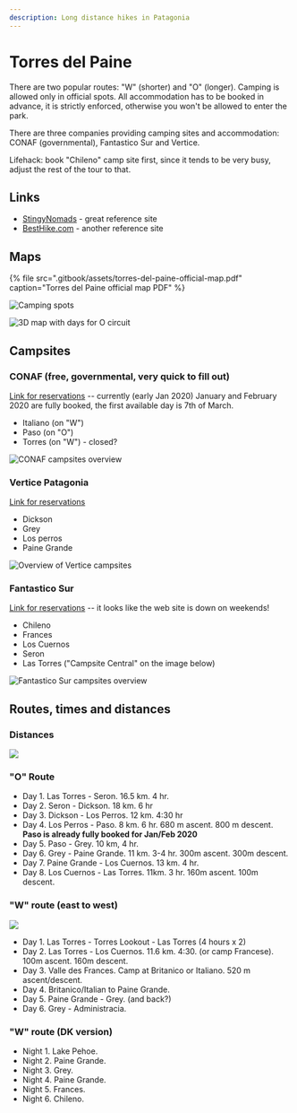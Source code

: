 ```yaml
---
description: Long distance hikes in Patagonia
---
```


# Torres del Paine

There are two popular routes: "W" \(shorter\) and "O" \(longer\). Camping is allowed only in official spots. All accommodation has to be booked in advance, it is strictly enforced, otherwise you won't be allowed to enter the park.

There are three companies providing camping sites and accommodation: CONAF \(governmental\), Fantastico Sur and Vertice.

Lifehack: book "Chileno" camp site first, since it tends to be very busy, adjust the rest of the tour to that.

## Links

* [StingyNomads](https://stingynomads.com/torres-del-paine-hiking-guide/) - great reference site
* [BestHike.com](https://besthike.com/s-america/patagonian-andes/paine-circuit/) - another reference site

## Maps

{% file src=".gitbook/assets/torres-del-paine-official-map.pdf" caption="Torres del Paine official map PDF" %}

![Camping spots](.gitbook/assets/refugios-map.jpg)

![3D map with days for O circuit](.gitbook/assets/torres-3d-map.jpg)

## Campsites

### CONAF \(free, governmental, very quick to fill out\)

[Link for reservations](https://wubook.net/wbkd/wbk/?lcode=1470832720) -- currently \(early Jan 2020\) January and February 2020 are fully booked, the first available day is 7th of March.

* Italiano \(on "W"\)
* Paso \(on "O"\)
* Torres \(on "W"\) - closed?

![CONAF campsites overview](.gitbook/assets/conaf-overview.png)

### Vertice Patagonia

[Link for reservations](https://reservas.verticepatagonia.cl/index.xhtml)

* Dickson
* Grey
* Los perros
* Paine Grande

![Overview of Vertice campsites](.gitbook/assets/vertice-overview.png)

### Fantastico Sur

[Link for reservations](http://int.fantasticosur.com/en/online) -- it looks like the web site is down on weekends!

* Chileno
* Frances
* Los Cuernos
* Seron
* Las Torres \("Campsite Central" on the image below\)

![Fantastico Sur campsites overview](.gitbook/assets/fantastico-sur-overview.jpg)

## Routes, times and distances

### Distances

![](.gitbook/assets/timings-and-distances.png)

### "O" Route

* Day 1. Las Torres - Seron. 16.5 km. 4 hr.
* Day 2. Seron - Dickson. 18 km. 6 hr
* Day 3. Dickson - Los Perros. 12 km. 4:30 hr
* Day 4. Los Perros - Paso. 8 km. 6 hr. 680 m ascent. 800 m descent. **Paso is already fully booked for Jan/Feb 2020**
* Day 5. Paso - Grey. 10 km, 4 hr.
* Day 6. Grey - Paine Grande. 11 km. 3-4 hr. 300m ascent. 300m descent.
* Day 7. Paine Grande - Los Cuernos. 13 km. 4 hr.
* Day 8. Los Cuernos - Las Torres. 11km. 3 hr. 160m ascent. 100m descent.

### "W" route \(east to west\)

![](.gitbook/assets/w-map.png)

* Day 1. Las Torres - Torres Lookout - Las Torres \(4 hours x 2\)
* Day 2. Las Torres - Los Cuernos. 11.6 km. 4:30. \(or camp Francese\). 100m ascent. 160m descent.
* Day 3. Valle des Frances. Camp at Britanico or Italiano. 520 m ascent/descent.
* Day 4. Britanico/Italian to Paine Grande.
* Day 5. Paine Grande - Grey. \(and back?\)
* Day 6. Grey - Administracia.

### "W" route \(DK version\)

* Night 1. Lake Pehoe.
* Night 2. Paine Grande.
* Night 3. Grey.
* Night 4. Paine Grande.
* Night 5. Frances.
* Night 6. Chileno.





